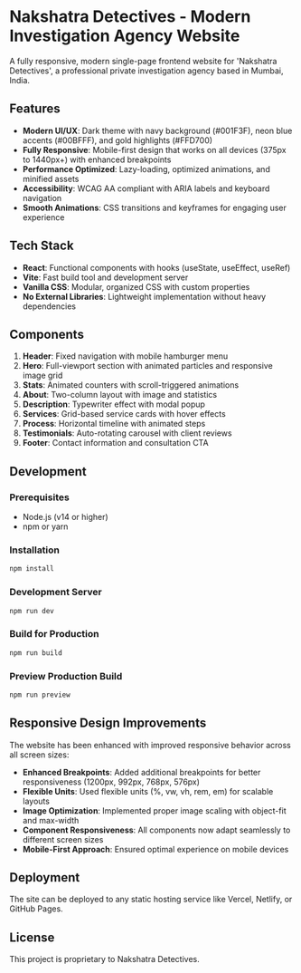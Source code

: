 # Nakshatra Detectives - Modern Investigation Agency Website

A fully responsive, modern single-page frontend website for 'Nakshatra Detectives', a professional private investigation agency based in Mumbai, India.

## Features

- **Modern UI/UX**: Dark theme with navy background (#001F3F), neon blue accents (#00BFFF), and gold highlights (#FFD700)
- **Fully Responsive**: Mobile-first design that works on all devices (375px to 1440px+) with enhanced breakpoints
- **Performance Optimized**: Lazy-loading, optimized animations, and minified assets
- **Accessibility**: WCAG AA compliant with ARIA labels and keyboard navigation
- **Smooth Animations**: CSS transitions and keyframes for engaging user experience

## Tech Stack

- **React**: Functional components with hooks (useState, useEffect, useRef)
- **Vite**: Fast build tool and development server
- **Vanilla CSS**: Modular, organized CSS with custom properties
- **No External Libraries**: Lightweight implementation without heavy dependencies

## Components

1. **Header**: Fixed navigation with mobile hamburger menu
2. **Hero**: Full-viewport section with animated particles and responsive image grid
3. **Stats**: Animated counters with scroll-triggered animations
4. **About**: Two-column layout with image and statistics
5. **Description**: Typewriter effect with modal popup
6. **Services**: Grid-based service cards with hover effects
7. **Process**: Horizontal timeline with animated steps
8. **Testimonials**: Auto-rotating carousel with client reviews
9. **Footer**: Contact information and consultation CTA

## Development

### Prerequisites

- Node.js (v14 or higher)
- npm or yarn

### Installation

```bash
npm install
```

### Development Server

```bash
npm run dev
```

### Build for Production

```bash
npm run build
```

### Preview Production Build

```bash
npm run preview
```

## Responsive Design Improvements

The website has been enhanced with improved responsive behavior across all screen sizes:

- **Enhanced Breakpoints**: Added additional breakpoints for better responsiveness (1200px, 992px, 768px, 576px)
- **Flexible Units**: Used flexible units (%, vw, vh, rem, em) for scalable layouts
- **Image Optimization**: Implemented proper image scaling with object-fit and max-width
- **Component Responsiveness**: All components now adapt seamlessly to different screen sizes
- **Mobile-First Approach**: Ensured optimal experience on mobile devices

## Deployment

The site can be deployed to any static hosting service like Vercel, Netlify, or GitHub Pages.

## License

This project is proprietary to Nakshatra Detectives.